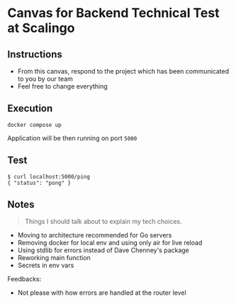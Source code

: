 # Canvas for Backend Technical Test at Scalingo

## Instructions

- From this canvas, respond to the project which has been communicated to you by our team
- Feel free to change everything

## Execution

```
docker compose up
```

Application will be then running on port `5000`

## Test

```
$ curl localhost:5000/ping
{ "status": "pong" }
```

## Notes

> Things I should talk about to explain my tech choices.

- Moving to architecture recommended for Go servers
- Removing docker for local env and using only air for live reload
- Using stdlib for errors instead of Dave Chenney's package
- Reworking main function
- Secrets in env vars

Feedbacks:

- Not please with how errors are handled at the router level
